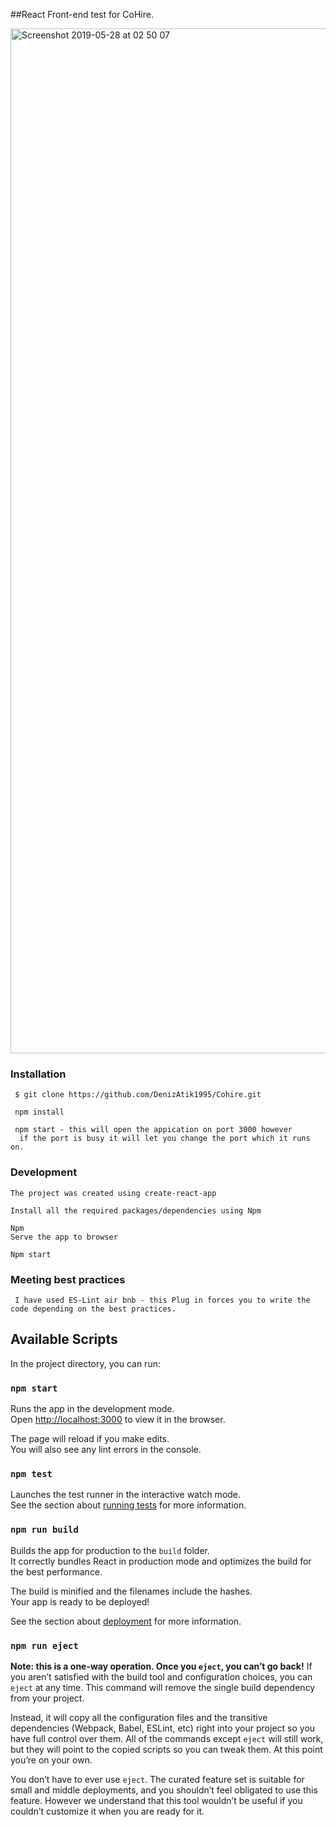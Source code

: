 ##React Front-end test for CoHire.



<img width="1640" alt="Screenshot 2019-05-28 at 02 50 07" src="https://user-images.githubusercontent.com/50967378/58445372-53558580-80f4-11e9-8ad9-ffcb2a4d9c36.png">


### Installation
     $ git clone https://github.com/DenizAtik1995/Cohire.git
     
     npm install
     
     npm start - this will open the appication on port 3000 however
      if the port is busy it will let you change the port which it runs on.


### Development
    The project was created using create-react-app
    
    Install all the required packages/dependencies using Npm
    
    Npm
    Serve the app to browser
    
    Npm start


### Meeting best practices 

     I have used ES-Lint air bnb - this Plug in forces you to write the code depending on the best practices.

## Available Scripts

In the project directory, you can run:

### `npm start`





Runs the app in the development mode.<br>
Open [http://localhost:3000](http://localhost:3000) to view it in the browser.

The page will reload if you make edits.<br>
You will also see any lint errors in the console.

### `npm test`

Launches the test runner in the interactive watch mode.<br>
See the section about [running tests](https://facebook.github.io/create-react-app/docs/running-tests) for more information.

### `npm run build`

Builds the app for production to the `build` folder.<br>
It correctly bundles React in production mode and optimizes the build for the best performance.

The build is minified and the filenames include the hashes.<br>
Your app is ready to be deployed!

See the section about [deployment](https://facebook.github.io/create-react-app/docs/deployment) for more information.

### `npm run eject`

**Note: this is a one-way operation. Once you `eject`, you can’t go back!**
If you aren’t satisfied with the build tool and configuration choices, you can `eject` at any time. This command will remove the single build dependency from your project.


Instead, it will copy all the configuration files and the transitive dependencies (Webpack, Babel, ESLint, etc) right into your project so you have full control over them. All of the commands except `eject` will still work, but they will point to the copied scripts so you can tweak them. At this point you’re on your own.

You don’t have to ever use `eject`. The curated feature set is suitable for small and middle deployments, and you shouldn’t feel obligated to use this feature. However we understand that this tool wouldn’t be useful if you couldn’t customize it when you are ready for it.
